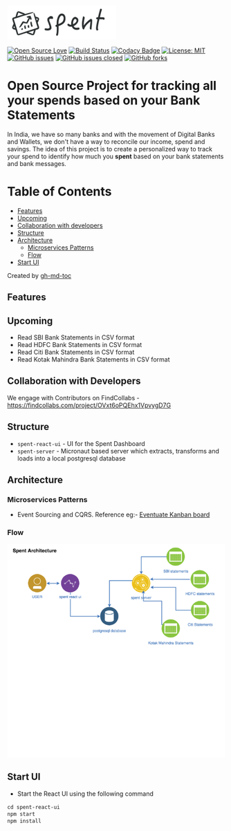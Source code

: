 <img src="/images/logo.png" style="width: 50%" alt="spent logo" />
 
[![Open Source Love](https://badges.frapsoft.com/os/v1/open-source.svg?v=103)](https://github.com/ellerbrock/open-source-badges/)
[![Build Status](https://travis-ci.com/TechPrimers/spent.svg?branch=master)](https://travis-ci.com/TechPrimers/spent)
[![Codacy Badge](https://api.codacy.com/project/badge/Grade/ddac01ec34cd4c41a2bbed7505953736)](https://www.codacy.com/app/MovingToWeb/spent?utm_source=github.com&amp;utm_medium=referral&amp;utm_content=TechPrimers/spent&amp;utm_campaign=Badge_Grade)
[![License: MIT](https://img.shields.io/badge/License-MIT-green.svg)](https://opensource.org/licenses/MIT)
[![GitHub issues](https://img.shields.io/github/issues/techprimers/spent.svg)](https://github.com/techprimers/spent/issues) 
[![GitHub issues closed](https://img.shields.io/github/issues-closed-raw/techprimers/spent.svg?maxAge=2592000)]() 
[![GitHub forks](https://img.shields.io/github/forks/techprimers/spent.svg)](https://github.com/techprimers/spent/network)

# Open Source Project for tracking all your spends based on your Bank Statements
In India, we have so many banks and with the movement of Digital Banks and Wallets, we don't have a way to reconcile our income, spend and savings. The idea of this project is to create a personalized way to track your spend to identify how much you **spent** based on your bank statements and bank messages.

Table of Contents
=================

   * [Features](#features)
   * [Upcoming](#upcoming)
   * [Collaboration with developers](#collaboration-with-developers)
   * [Structure](#structure)
   * [Architecture](#architecture)
      * [Microservices Patterns](#microservices-patterns)
      * [Flow](#flow)
   * [Start UI](#start-ui)

Created by [gh-md-toc](https://github.com/ekalinin/github-markdown-toc)

## Features

## Upcoming
- Read SBI Bank Statements in CSV format
- Read HDFC Bank Statements in CSV format
- Read Citi Bank Statements in CSV format
- Read Kotak Mahindra Bank Statements in CSV format

## Collaboration with Developers
We engage with Contributors on FindCollabs - https://findcollabs.com/project/OVxt6oPQEhx1VpvygD7G

## Structure
- `spent-react-ui` - UI for the Spent Dashboard
- `spent-server` - Micronaut based server which extracts, transforms and loads into a local postgresql database

## Architecture
### Microservices Patterns
- Event Sourcing and CQRS. Reference eg:- [Eventuate Kanban board](https://github.com/eventuate-examples/es-kanban-board)

### Flow
<img src="/images/architecture.png" alt="architecture" />

## Start UI
- Start the React UI using the following command
```
cd spent-react-ui
npm start
npm install
```
